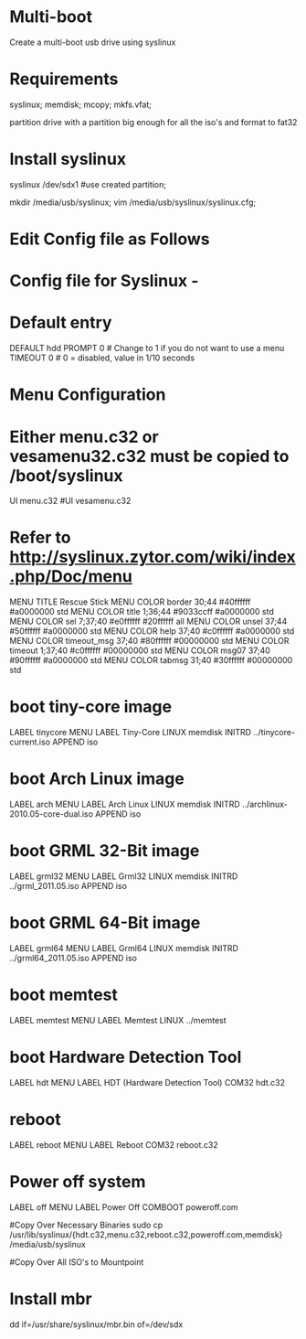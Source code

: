 # Multi-boot
Create a multi-boot usb drive using syslinux
# Requirements
   syslinux;
   memdisk;
   mcopy;
   mkfs.vfat;
  
  
partition drive with a partition big enough for all the iso's and format to fat32

# Install syslinux
syslinux /dev/sdx1 #use created partition;

mkdir /media/usb/syslinux;
vim /media/usb/syslinux/syslinux.cfg;

# Edit Config file as Follows

# Config file for Syslinux -
# Default entry
DEFAULT hdd
PROMPT 0        # Change to 1 if you do not want to use a menu
TIMEOUT 0       # 0 = disabled, value in 1/10 seconds
 
# Menu Configuration
# Either menu.c32 or vesamenu32.c32 must be copied to /boot/syslinux 
UI menu.c32
#UI vesamenu.c32
 
# Refer to http://syslinux.zytor.com/wiki/index.php/Doc/menu
MENU TITLE Rescue Stick
MENU COLOR border       30;44   #40ffffff #a0000000 std
MENU COLOR title        1;36;44 #9033ccff #a0000000 std
MENU COLOR sel          7;37;40 #e0ffffff #20ffffff all
MENU COLOR unsel        37;44   #50ffffff #a0000000 std
MENU COLOR help         37;40   #c0ffffff #a0000000 std
MENU COLOR timeout_msg  37;40   #80ffffff #00000000 std
MENU COLOR timeout      1;37;40 #c0ffffff #00000000 std
MENU COLOR msg07        37;40   #90ffffff #a0000000 std
MENU COLOR tabmsg       31;40   #30ffffff #00000000 std
 
# boot tiny-core image
LABEL tinycore
	MENU LABEL Tiny-Core
	LINUX memdisk
	INITRD ../tinycore-current.iso
	APPEND iso
# boot Arch Linux image
LABEL arch
	MENU LABEL Arch Linux
	LINUX memdisk
	INITRD ../archlinux-2010.05-core-dual.iso
	APPEND iso
# boot GRML 32-Bit image
LABEL grml32
	MENU LABEL Grml32
	LINUX memdisk
	INITRD ../grml_2011.05.iso
	APPEND iso
# boot GRML 64-Bit image
LABEL grml64
	MENU LABEL Grml64
	LINUX memdisk
	INITRD ../grml64_2011.05.iso
	APPEND iso
# boot memtest
LABEL memtest
        MENU LABEL Memtest
	LINUX ../memtest
# boot Hardware Detection Tool
LABEL hdt
        MENU LABEL HDT (Hardware Detection Tool)
        COM32 hdt.c32
# reboot
LABEL reboot
        MENU LABEL Reboot
        COM32 reboot.c32
# Power off system
LABEL off
        MENU LABEL Power Off
        COMBOOT poweroff.com


#Copy Over Necessary Binaries
sudo cp /usr/lib/syslinux/{hdt.c32,menu.c32,reboot.c32,poweroff.com,memdisk} /media/usb/syslinux

#Copy Over All ISO's to Mountpoint

# Install mbr
dd if=/usr/share/syslinux/mbr.bin of=/dev/sdx


